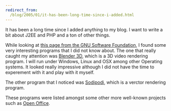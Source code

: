 ```yaml
---
redirect_from:
  /blog/2005/01/it-has-been-long-time-since-i-added.html
---
```

It has been a long time since I added anything to my blog. I want to write a bit about J2EE and PHP and a ton of other things. 

While looking at [this page from the GNU Software Foundation](http://www.gnu.org/software/for-windows.html), I found some very interesting programs that I did not know about. The one that really caught my attention was [Blender 3D](http://www.blender.org/), which is a 3D video rendering program. I will run under Windows, Linux and OSX among other Operating systems. It looked really impressive although I did not have the time to experement with it and play with it myself.

The other program that I noticed was [Sodipodi](http://www.sodipodi.com/), which is a verctor rendering program.

These programs were listed amongst some other more well-known projects such as [Open Office](http://www.openoffice.org/).
